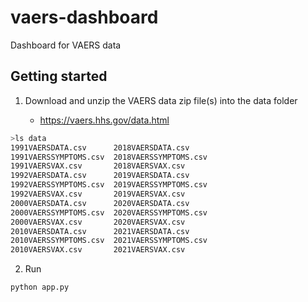 # vaers-dashboard

Dashboard for VAERS data 

## Getting started

1. Download and unzip the VAERS data zip file(s) into the data folder

    - https://vaers.hhs.gov/data.html

```sh
>ls data
1991VAERSDATA.csv      2018VAERSDATA.csv
1991VAERSSYMPTOMS.csv  2018VAERSSYMPTOMS.csv
1991VAERSVAX.csv       2018VAERSVAX.csv
1992VAERSDATA.csv      2019VAERSDATA.csv
1992VAERSSYMPTOMS.csv  2019VAERSSYMPTOMS.csv
1992VAERSVAX.csv       2019VAERSVAX.csv
2000VAERSDATA.csv      2020VAERSDATA.csv
2000VAERSSYMPTOMS.csv  2020VAERSSYMPTOMS.csv
2000VAERSVAX.csv       2020VAERSVAX.csv
2010VAERSDATA.csv      2021VAERSDATA.csv
2010VAERSSYMPTOMS.csv  2021VAERSSYMPTOMS.csv
2010VAERSVAX.csv       2021VAERSVAX.csv
```

2. Run

```sh
python app.py
```
